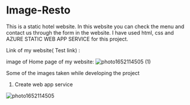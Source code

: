 # Image-Resto
This is a static hotel website. In this website you can check the menu and contact us through the form in the website. 
I have used html, css and AZURE STATIC WEB APP SERVICE for this project.

Link of my website( Test link) :  


image of Home page of my website:
![photo1652114505 (1)](https://user-images.githubusercontent.com/100087314/167457995-0504cd0b-3e28-41b6-af32-147a855a8114.jpeg)

Some of the images taken while developing the project 


1. Create web app service


![photo1652114505](https://user-images.githubusercontent.com/100087314/167458194-0ca43193-fc7c-4ee9-ae3b-a553f9e0f5f4.jpeg)





